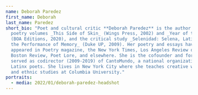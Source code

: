 ```yaml
---
name: Deborah Paredez
first_name: Deborah
last_name: Paredez
short_bio: "Poet and cultural critic **Deborah Paredez** is the author of the
  poetry volumes _This Side of Skin_ (Wings Press, 2002) and _Year of the Dog_
  (BOA Editions, 2020), and the critical study _Selenidad: Selena, Latinos, and
  the Performance of Memory_ (Duke UP, 2009). Her poetry and essays have
  appeared in Poetry magazine, the New York Times, Los Angeles Review of Books,
  Boston Review, Poet Lore, and elsewhere. She is the cofounder and for a decade
  served as codirector (2009-2019) of CantoMundo, a national organization for
  Latinx poets. She lives in New York City where she teaches creative writing
  and ethnic studies at Columbia University."
portraits:
  - media: 2022/01/deborah-paredez-headshot
---
```

